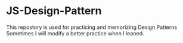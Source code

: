 # JS-Design-Pattern
This repostory is used for practicing and memorizing Design Patterns
Sometimes I will modify a better practice when I leaned.
